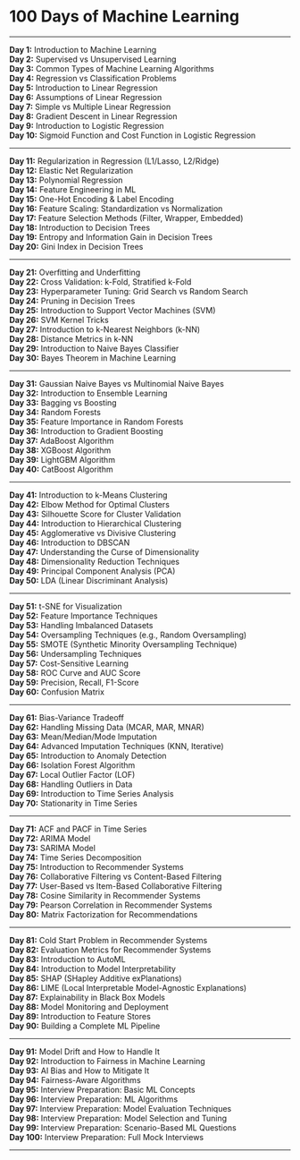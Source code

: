 # 100 Days of Machine Learning

---

**Day 1:** Introduction to Machine Learning  
**Day 2:** Supervised vs Unsupervised Learning  
**Day 3:** Common Types of Machine Learning Algorithms  
**Day 4:** Regression vs Classification Problems  
**Day 5:** Introduction to Linear Regression  
**Day 6:** Assumptions of Linear Regression  
**Day 7:** Simple vs Multiple Linear Regression  
**Day 8:** Gradient Descent in Linear Regression  
**Day 9:** Introduction to Logistic Regression  
**Day 10:** Sigmoid Function and Cost Function in Logistic Regression  

---

**Day 11:** Regularization in Regression (L1/Lasso, L2/Ridge)  
**Day 12:** Elastic Net Regularization  
**Day 13:** Polynomial Regression  
**Day 14:** Feature Engineering in ML  
**Day 15:** One-Hot Encoding & Label Encoding  
**Day 16:** Feature Scaling: Standardization vs Normalization  
**Day 17:** Feature Selection Methods (Filter, Wrapper, Embedded)  
**Day 18:** Introduction to Decision Trees  
**Day 19:** Entropy and Information Gain in Decision Trees  
**Day 20:** Gini Index in Decision Trees  

---

**Day 21:** Overfitting and Underfitting  
**Day 22:** Cross Validation: k-Fold, Stratified k-Fold  
**Day 23:** Hyperparameter Tuning: Grid Search vs Random Search  
**Day 24:** Pruning in Decision Trees  
**Day 25:** Introduction to Support Vector Machines (SVM)  
**Day 26:** SVM Kernel Tricks  
**Day 27:** Introduction to k-Nearest Neighbors (k-NN)  
**Day 28:** Distance Metrics in k-NN  
**Day 29:** Introduction to Naive Bayes Classifier  
**Day 30:** Bayes Theorem in Machine Learning  

---

**Day 31:** Gaussian Naive Bayes vs Multinomial Naive Bayes  
**Day 32:** Introduction to Ensemble Learning  
**Day 33:** Bagging vs Boosting  
**Day 34:** Random Forests  
**Day 35:** Feature Importance in Random Forests  
**Day 36:** Introduction to Gradient Boosting  
**Day 37:** AdaBoost Algorithm  
**Day 38:** XGBoost Algorithm  
**Day 39:** LightGBM Algorithm  
**Day 40:** CatBoost Algorithm  

---

**Day 41:** Introduction to k-Means Clustering  
**Day 42:** Elbow Method for Optimal Clusters  
**Day 43:** Silhouette Score for Cluster Validation  
**Day 44:** Introduction to Hierarchical Clustering  
**Day 45:** Agglomerative vs Divisive Clustering  
**Day 46:** Introduction to DBSCAN  
**Day 47:** Understanding the Curse of Dimensionality  
**Day 48:** Dimensionality Reduction Techniques  
**Day 49:** Principal Component Analysis (PCA)  
**Day 50:** LDA (Linear Discriminant Analysis)  

---

**Day 51:** t-SNE for Visualization  
**Day 52:** Feature Importance Techniques  
**Day 53:** Handling Imbalanced Datasets  
**Day 54:** Oversampling Techniques (e.g., Random Oversampling)  
**Day 55:** SMOTE (Synthetic Minority Oversampling Technique)  
**Day 56:** Undersampling Techniques  
**Day 57:** Cost-Sensitive Learning  
**Day 58:** ROC Curve and AUC Score  
**Day 59:** Precision, Recall, F1-Score  
**Day 60:** Confusion Matrix  

---

**Day 61:** Bias-Variance Tradeoff  
**Day 62:** Handling Missing Data (MCAR, MAR, MNAR)  
**Day 63:** Mean/Median/Mode Imputation  
**Day 64:** Advanced Imputation Techniques (KNN, Iterative)  
**Day 65:** Introduction to Anomaly Detection  
**Day 66:** Isolation Forest Algorithm  
**Day 67:** Local Outlier Factor (LOF)  
**Day 68:** Handling Outliers in Data  
**Day 69:** Introduction to Time Series Analysis  
**Day 70:** Stationarity in Time Series  

---

**Day 71:** ACF and PACF in Time Series  
**Day 72:** ARIMA Model  
**Day 73:** SARIMA Model  
**Day 74:** Time Series Decomposition  
**Day 75:** Introduction to Recommender Systems  
**Day 76:** Collaborative Filtering vs Content-Based Filtering  
**Day 77:** User-Based vs Item-Based Collaborative Filtering  
**Day 78:** Cosine Similarity in Recommender Systems  
**Day 79:** Pearson Correlation in Recommender Systems  
**Day 80:** Matrix Factorization for Recommendations  

---

**Day 81:** Cold Start Problem in Recommender Systems  
**Day 82:** Evaluation Metrics for Recommender Systems  
**Day 83:** Introduction to AutoML  
**Day 84:** Introduction to Model Interpretability  
**Day 85:** SHAP (SHapley Additive exPlanations)  
**Day 86:** LIME (Local Interpretable Model-Agnostic Explanations)  
**Day 87:** Explainability in Black Box Models  
**Day 88:** Model Monitoring and Deployment  
**Day 89:** Introduction to Feature Stores  
**Day 90:** Building a Complete ML Pipeline  

---

**Day 91:** Model Drift and How to Handle It  
**Day 92:** Introduction to Fairness in Machine Learning  
**Day 93:** AI Bias and How to Mitigate It  
**Day 94:** Fairness-Aware Algorithms  
**Day 95:** Interview Preparation: Basic ML Concepts  
**Day 96:** Interview Preparation: ML Algorithms  
**Day 97:** Interview Preparation: Model Evaluation Techniques  
**Day 98:** Interview Preparation: Model Selection and Tuning  
**Day 99:** Interview Preparation: Scenario-Based ML Questions  
**Day 100:** Interview Preparation: Full Mock Interviews  

---
